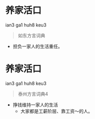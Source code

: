 # 养家活口
ian3 ga1 huh8 keu3
> 如东方言词典
- 担负一家人的生活重任。

# 养家活口
ian3 ga1 huh8 keu3
> 泰州方言词典4
- 挣钱维持一家人的生活
  - 大家都是工薪阶层、靠工资～的人。
